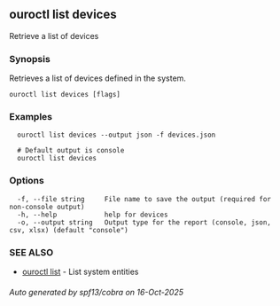 ## ouroctl list devices

Retrieve a list of devices

### Synopsis

Retrieves a list of devices defined in the system.

```
ouroctl list devices [flags]
```

### Examples

```
  ouroctl list devices --output json -f devices.json

  # Default output is console
  ouroctl list devices
```

### Options

```
  -f, --file string     File name to save the output (required for non-console output)
  -h, --help            help for devices
  -o, --output string   Output type for the report (console, json, csv, xlsx) (default "console")
```

### SEE ALSO

* [ouroctl list](ouroctl_list.md)	 - List system entities

###### Auto generated by spf13/cobra on 16-Oct-2025
